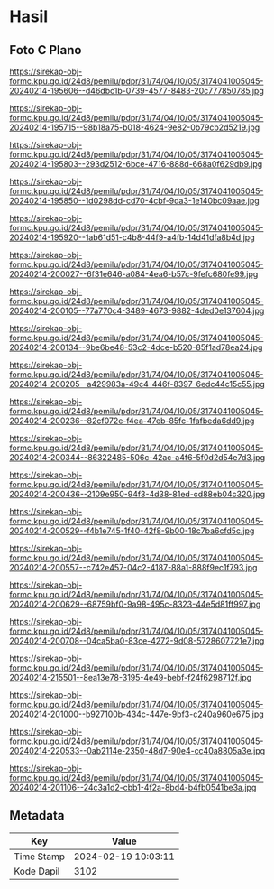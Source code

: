 # Hasil

## Foto C Plano

https://sirekap-obj-formc.kpu.go.id/24d8/pemilu/pdpr/31/74/04/10/05/3174041005045-20240214-195606--d46dbc1b-0739-4577-8483-20c777850785.jpg

https://sirekap-obj-formc.kpu.go.id/24d8/pemilu/pdpr/31/74/04/10/05/3174041005045-20240214-195715--98b18a75-b018-4624-9e82-0b79cb2d5219.jpg

https://sirekap-obj-formc.kpu.go.id/24d8/pemilu/pdpr/31/74/04/10/05/3174041005045-20240214-195803--293d2512-6bce-4716-888d-668a0f629db9.jpg

https://sirekap-obj-formc.kpu.go.id/24d8/pemilu/pdpr/31/74/04/10/05/3174041005045-20240214-195850--1d0298dd-cd70-4cbf-9da3-1e140bc09aae.jpg

https://sirekap-obj-formc.kpu.go.id/24d8/pemilu/pdpr/31/74/04/10/05/3174041005045-20240214-195920--1ab61d51-c4b8-44f9-a4fb-14d41dfa8b4d.jpg

https://sirekap-obj-formc.kpu.go.id/24d8/pemilu/pdpr/31/74/04/10/05/3174041005045-20240214-200027--6f31e646-a084-4ea6-b57c-9fefc680fe99.jpg

https://sirekap-obj-formc.kpu.go.id/24d8/pemilu/pdpr/31/74/04/10/05/3174041005045-20240214-200105--77a770c4-3489-4673-9882-4ded0e137604.jpg

https://sirekap-obj-formc.kpu.go.id/24d8/pemilu/pdpr/31/74/04/10/05/3174041005045-20240214-200134--9be6be48-53c2-4dce-b520-85f1ad78ea24.jpg

https://sirekap-obj-formc.kpu.go.id/24d8/pemilu/pdpr/31/74/04/10/05/3174041005045-20240214-200205--a429983a-49c4-446f-8397-6edc44c15c55.jpg

https://sirekap-obj-formc.kpu.go.id/24d8/pemilu/pdpr/31/74/04/10/05/3174041005045-20240214-200236--82cf072e-f4ea-47eb-85fc-1fafbeda6dd9.jpg

https://sirekap-obj-formc.kpu.go.id/24d8/pemilu/pdpr/31/74/04/10/05/3174041005045-20240214-200344--86322485-506c-42ac-a4f6-5f0d2d54e7d3.jpg

https://sirekap-obj-formc.kpu.go.id/24d8/pemilu/pdpr/31/74/04/10/05/3174041005045-20240214-200436--2109e950-94f3-4d38-81ed-cd88eb04c320.jpg

https://sirekap-obj-formc.kpu.go.id/24d8/pemilu/pdpr/31/74/04/10/05/3174041005045-20240214-200529--f4b1e745-1f40-42f8-9b00-18c7ba6cfd5c.jpg

https://sirekap-obj-formc.kpu.go.id/24d8/pemilu/pdpr/31/74/04/10/05/3174041005045-20240214-200557--c742e457-04c2-4187-88a1-888f9ec1f793.jpg

https://sirekap-obj-formc.kpu.go.id/24d8/pemilu/pdpr/31/74/04/10/05/3174041005045-20240214-200629--68759bf0-9a98-495c-8323-44e5d81ff997.jpg

https://sirekap-obj-formc.kpu.go.id/24d8/pemilu/pdpr/31/74/04/10/05/3174041005045-20240214-200708--04ca5ba0-83ce-4272-9d08-5728607721e7.jpg

https://sirekap-obj-formc.kpu.go.id/24d8/pemilu/pdpr/31/74/04/10/05/3174041005045-20240214-215501--8ea13e78-3195-4e49-bebf-f24f6298712f.jpg

https://sirekap-obj-formc.kpu.go.id/24d8/pemilu/pdpr/31/74/04/10/05/3174041005045-20240214-201000--b927100b-434c-447e-9bf3-c240a960e675.jpg

https://sirekap-obj-formc.kpu.go.id/24d8/pemilu/pdpr/31/74/04/10/05/3174041005045-20240214-220533--0ab2114e-2350-48d7-90e4-cc40a8805a3e.jpg

https://sirekap-obj-formc.kpu.go.id/24d8/pemilu/pdpr/31/74/04/10/05/3174041005045-20240214-201106--24c3a1d2-cbb1-4f2a-8bd4-b4fb0541be3a.jpg


## Metadata

| Key        | Value               |
| ---------- | ------------------- |
| Time Stamp | 2024-02-19 10:03:11 |
| Kode Dapil | 3102                |



